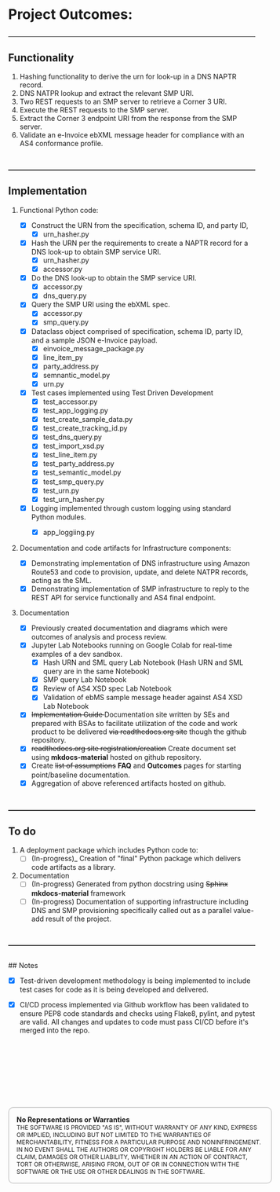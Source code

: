 # Project Outcomes:<hr>

## Functionality

1. Hashing functionality to derive the urn for look-up in a DNS NAPTR record.  
2. DNS NATPR lookup and extract the relevant SMP URI.  
3. Two REST requests to an SMP server to retrieve a Corner 3 URI.  
4. Execute the REST requests to the SMP server.  
5. Extract the Corner 3 endpoint URI from the response from the SMP server.    
6. Validate an e-Invoice ebXML message header for compliance with an AS4 conformance profile.  
<br/>

<hr style="height: 2px;border:none;color:#333;background-color:#333;">


## Implementation

1.	Functional  Python code:
     
     - [x] Construct the URN from the specification, schema ID, and party ID,
         - [x]  urn_hasher.py
     - [x] Hash the URN per the requirements to create a NAPTR record for a DNS look-up to obtain SMP service URI.
         - [x]  urn_hasher.py
         - [x] accessor.py
     - [x] Do the DNS look-up to obtain the SMP service URI.
         - [x] accessor.py
         -  [x] dns_query.py
     - [x] Query the SMP URI using the ebXML spec.
         - [x] accessor.py
         - [x] smp_query.py
    - [x] Dataclass object comprised of specification, schema ID, party ID, and a sample JSON e-Invoice payload.
         - [x] einvoice_message_package.py
         -  [x] line_item_py
         - [x] party_address.py
         - [x] semnantic_model.py
         -  [x] urn.py
     - [x] Test cases implemented using Test Driven Development
         - [x] test_accessor.py
        - [x] test_app_logging.py
        - [x] test_create_sample_data.py
        - [x] test_create_tracking_id.py
        - [x] test_dns_query.py
        - [x] test_import_xsd.py
        - [x] test_line_item.py
        - [x] test_party_address.py
        - [x] test_semantic_model.py
        - [x] test_smp_query.py
        - [x] test_urn.py
        - [x] test_urn_hasher.py
    - [x] Logging implemented through custom logging using standard Python modules.
        - [x]  app_loggiing.py


2. Documentation and code artifacts for Infrastructure components:
    - [x] Demonstrating implementation of DNS infrastructure using Amazon Route53 and code to provision, update, and delete NATPR records, acting as the SML.
    - [x] Demonstrating implementation of SMP infrastructure to reply to the REST API for service functionally and AS4 final endpoint.    

3.	Documentation
    - [x] Previously created documentation and diagrams which were outcomes of analysis and process review.  
    - [x] Jupyter Lab Notebooks running on Google Colab for real-time examples of a dev sandbox.  
        - [x] Hash URN and SML query Lab Notebook   (Hash URN and SML query are in the same Notebook)
        - [x] SMP query Lab Notebook
        - [x] Review of AS4 XSD spec Lab Notebook
       - [x] Validation of ebMS sample message header against AS4 XSD Lab Notebook
    - [x] <s>Implementation Guide </s> Documentation site written by SEs and prepared with BSAs to facilitate utilization of the code and work product to be delivered <s>via readthedocs.org site</s> though the github repository.
    - [x] <s>readthedocs.org site registration/creation</s> Create document set using __mkdocs-material__  hosted on github repository.
    - [x] Create <s>list of assumptions</s> __FAQ__ and __Outcomes__ pages for starting point/baseline documentation.
    - [x] Aggregation of above referenced artifacts hosted on github.  
<br/>
 
<hr style="height: 2px;border:none;color:#333;background-color:#333;">

## To do

1.	A deployment package which includes Python code to:
    - [ ] \(In-progress\)_ Creation of "final" Python package which delivers code artifacts as a library.

3.	Documentation
    - [ ] \(In-progress\) Generated from python docstring using <s>Sphinx</s> __mkdocs-material__ framework
    - [ ] \(In-progress\) Documentation of supporting infrastructure including DNS and SMP provisioning specifically called out as a parallel value-add result of the project.  
<br/>

<hr style="height: 2px;border:none;color:#333;background-color:#333;">
<br/>
## Notes  

- [x] Test-driven development methodology is being implemented to include test cases for code as it is being developed and delivered.  
- [x] CI/CD process implemented via Github workflow has been validated to ensure PEP8 code standards and checks using Flake8, pylint, and pytest are valid.  All changes and updates to code must pass CI/CD before it's merged into the repo.   


<br/><br/>
<div style="font-size: 12px;
            padding: 15px;
            border: 2px solid lightgray;
            margin-top: 100px;
            margin-left: 0px;
            margin-bottom: 40px;
            margin-right: auto;
            width: 100%;
            border-radius: 10px;">
  <h4 style="font-size: 14px;
            padding: 0px;
            margin: 0px;">No Representations or Warranties</h5>
  THE SOFTWARE IS PROVIDED "AS IS", WITHOUT WARRANTY OF ANY KIND, EXPRESS OR IMPLIED, INCLUDING BUT NOT LIMITED TO THE WARRANTIES OF MERCHANTABILITY, FITNESS FOR A PARTICULAR PURPOSE AND NONINFRINGEMENT. IN NO EVENT SHALL THE AUTHORS OR COPYRIGHT HOLDERS BE LIABLE FOR ANY CLAIM, DAMAGES OR OTHER LIABILITY, WHETHER IN AN ACTION OF CONTRACT, TORT OR OTHERWISE, ARISING FROM, OUT OF OR IN CONNECTION WITH THE SOFTWARE OR THE USE OR OTHER DEALINGS IN THE SOFTWARE.
</div>
